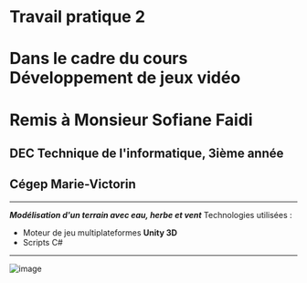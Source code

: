 # Travail pratique 2 
# Dans le cadre du cours Développement de jeux vidéo
# Remis à Monsieur Sofiane Faidi
## DEC Technique de l'informatique, 3ième année
## Cégep Marie-Victorin

---

***Modélisation d'un terrain avec eau, herbe et vent***
Technologies utilisées : 
+ Moteur de jeu multiplateformes **Unity 3D**
+ Scripts C#
---

![image](https://github.com/user-attachments/assets/69d165e6-8c33-4edf-9804-65cacb486d98)
